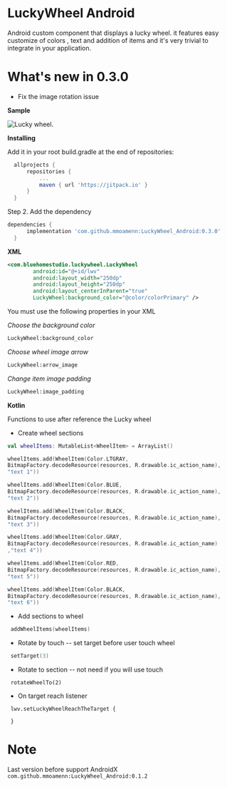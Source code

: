 # LuckyWheel Android

Android custom component that displays a lucky wheel. it features easy customize of colors , text and addition of items and it's very trivial to integrate in your application.

# What's new in 0.3.0

- Fix the image rotation issue

 **Sample**
 
 ![Lucky wheel](https://github.com/mmoamenn/LuckyWheel_Android/blob/master/samples/color_image.png). 
    
 **Installing**
 
 Add it in your root build.gradle at the end of repositories:
 
  ```groovy
 	allprojects {
 		repositories {
 			...
 			maven { url 'https://jitpack.io' }
 		}
 	}
  ```
 	
 Step 2. Add the dependency
 
  ```groovy
  dependencies {
 		implementation 'com.github.mmoamenn:LuckyWheel_Android:0.3.0'
 	}
  ```
 	
 **XML**
 
```xml
<com.bluehomestudio.luckywheel.LuckyWheel
        android:id="@+id/lwv"
        android:layout_width="250dp"
        android:layout_height="250dp"
        android:layout_centerInParent="true"
        LuckyWheel:background_color="@color/colorPrimary" />
```

         
 You must use the following properties in your XML
 
 _Choose the background color_ 
 
```xml
LuckyWheel:background_color
```
 
 _Choose wheel image arrow_ 
 
 ```xml
LuckyWheel:arrow_image
```
 _Change item image padding_ 

 ```xml
LuckyWheel:image_padding
```
 
 **Kotlin**
 
 Functions to use after reference the Lucky wheel
 
 * Create wheel sections 
 
 ```kotlin
 val wheelItems: MutableList<WheelItem> = ArrayList()

 wheelItems.add(WheelItem(Color.LTGRAY,
 BitmapFactory.decodeResource(resources, R.drawable.ic_action_name),
 "text 1"))
 
 wheelItems.add(WheelItem(Color.BLUE,
 BitmapFactory.decodeResource(resources, R.drawable.ic_action_name),
 "text 2"))
 
 wheelItems.add(WheelItem(Color.BLACK,
 BitmapFactory.decodeResource(resources, R.drawable.ic_action_name),
 "text 3"))
 
 wheelItems.add(WheelItem(Color.GRAY,
 BitmapFactory.decodeResource(resources, R.drawable.ic_action_name)
 ,"text 4"))
 
 wheelItems.add(WheelItem(Color.RED,
 BitmapFactory.decodeResource(resources, R.drawable.ic_action_name),
 "text 5"))
 
 wheelItems.add(WheelItem(Color.BLACK,
 BitmapFactory.decodeResource(resources, R.drawable.ic_action_name),
 "text 6"))
 
 ```
 
 * Add sections to wheel  
 
 ```kotlin
  addWheelItems(wheelItems)
 ``` 
 * Rotate by touch -- set target before user touch wheel 
 
 ```kotlin
  setTarget(3)
 ``` 
 * Rotate to section -- not need if you will use touch 
 
 ```koltin
  rotateWheelTo(2)
 ``` 
 * On target reach listener
 
 ```koltin
  lwv.setLuckyWheelReachTheTarget {
  
  }
 ```
 
 
# Note
Last version before support AndroidX ```com.github.mmoamenn:LuckyWheel_Android:0.1.2```
